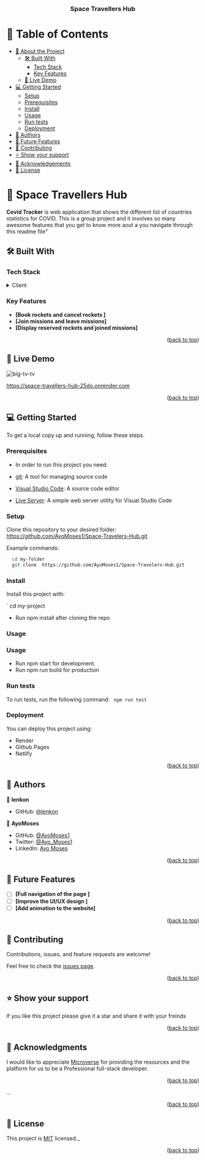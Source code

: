 <a name="readme-top"></a>


<div align="center">
  <br/>

  <h3><b>Space Travellers Hub</b></h3>

</div>

<!-- TABLE OF CONTENTS -->

# 📗 Table of Contents

- [📖 About the Project](#about-project)
  - [🛠 Built With](#built-with)
    - [Tech Stack](#tech-stack)
    - [Key Features](#key-features)
  - [🚀 Live Demo](#live-demo)
- [💻 Getting Started](#getting-started)
  - [Setup](#setup)
  - [Prerequisites](#prerequisites)
  - [Install](#install)
  - [Usage](#usage)
  - [Run tests](#run-tests)
  - [Deployment](#triangular_flag_on_post-deployment)
- [👥 Authors](#authors)
- [🔭 Future Features](#future-features)
- [🤝 Contributing](#contributing)
- [⭐️ Show your support](#support)
- [🙏 Acknowledgements](#acknowledgements)
- [📝 License](#license)

# 📖 Space Travellers Hub <a name="about-project"></a>
**Covid Tracker** is web application that shows the different list of countries statistics for COVID. This is a group project and it involves so many awesome features that you get to know more aout a you navigate through this readme file"

## 🛠 Built With <a name="built-with"></a>

### Tech Stack <a name="tech-stack"></a>

<details>
  <summary>Client</summary>
  <ul>
    <li><a href="#">React</a></li>
    <li><a href="#">Redux</a></li>
  </ul>
</details>





### Key Features <a name="key-features"></a>


- **[Book rockets and cancel rockets ]**
- **[Join missions and leave missions]**
- **[Display reserved rockets and joined missions]**

<p align="right">(<a href="#readme-top">back to top</a>)</p>

## 🚀 Live Demo <a name="live-demo"></a>
![big-tv-tv](https://user-images.githubusercontent.com/87722869/219645447-e069fa86-be8e-4372-8bee-c996a5ae5497.gif)


https://space-travellers-hub-25do.onrender.com





<p align="right">(<a href="#readme-top">back to top</a>)</p>


## 💻 Getting Started <a name="getting-started"></a>

To get a local copy up and running, follow these steps.

### Prerequisites

- In order to run this project you need:

- [git](https://git-scm.com/downloads): A tool for managing source code
- [Visual Studio Code](https://code.visualstudio.com/): A source code editor
- [Live Server](https://marketplace.visualstudio.com/items?itemName=ritwickdey.LiveServer): A simple web server utility for Visual Studio Code

### Setup

Clone this repository to your desired folder:
  https://github.com/AyoMoses1/Space-Travelers-Hub.git

 Example commands:

```sh
  cd my-folder
  git clone  https://github.com/AyoMoses1/Space-Travelers-Hub.git
```

### Install

Install this project with:

` cd my-project
  - Run npm install after cloning the repo

### Usage

### Usage

- Run npm start for development. 
- Run npm run build for production


### Run tests

To run tests, run the following command:
` npm run test`


### Deployment

You can deploy this project using:
- Render
- Github Pages
- Netlify

<p align="right">(<a href="#readme-top">back to top</a>)</p>

## 👥 Authors <a name="authors"></a>

👤 **lenkon**

- GitHub: [@lenkon](https://github.com/lenkon)

👤 **AyoMoses**

- GitHub: [@AyoMoses1](https://github.com/AyoMoses1)
- Twitter: [@Ayo_Moses1](https://twitter.com/Ayo_Moses1)
- LinkedIn: [Ayo Moses](https://www.linkedin.com/in/ayomoses/)

<p align="right">(<a href="#readme-top">back to top</a>)</p>

<!-- FUTURE FEATURES -->

## 🔭 Future Features <a name="future-features"></a>

- [ ] **[Full navigation of the page ]**
- [ ] **[Improve the UI/UX design  ]**
- [ ] **[Add animation to the website]**

<p align="right">(<a href="#readme-top">back to top</a>)</p>

## 🤝 Contributing <a name="contributing"></a>

Contributions, issues, and feature requests are welcome!

Feel free to check the [issues page](../../issues/).

<p align="right">(<a href="#readme-top">back to top</a>)</p>

## ⭐️ Show your support <a name="support"></a>

If you like this project please give it a star and share it with your freinds 

<p align="right">(<a href="#readme-top">back to top</a>)</p>

## 🙏 Acknowledgments <a name="acknowledgements"></a>

I would like to appreciate [Microverse](https://www.microverse.org/) for providing the resources and the platform for us to be a Professional full-stack developer.

<p align="right">(<a href="#readme-top">back to top</a>)</p>

... 

<p align="right">(<a href="#readme-top">back to top</a>)</p>

## 📝 License <a name="license"></a>

This project is [MIT](./LICENSE.md) licensed._

<p align="right">(<a href="#readme-top">back to top</a>)</p>

